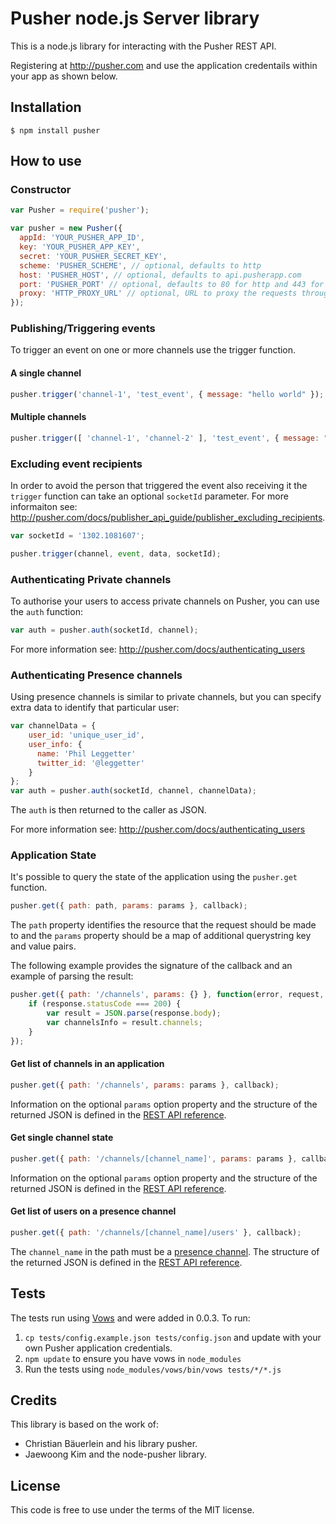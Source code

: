 # Pusher node.js Server library

This is a node.js library for interacting with the Pusher REST API.

Registering at <http://pusher.com> and use the application credentails within your app as shown below.

## Installation
```
$ npm install pusher
```

## How to use

### Constructor

```javascript
var Pusher = require('pusher');

var pusher = new Pusher({
  appId: 'YOUR_PUSHER_APP_ID',
  key: 'YOUR_PUSHER_APP_KEY',
  secret: 'YOUR_PUSHER_SECRET_KEY',
  scheme: 'PUSHER_SCHEME', // optional, defaults to http
  host: 'PUSHER_HOST', // optional, defaults to api.pusherapp.com
  port: 'PUSHER_PORT' // optional, defaults to 80 for http and 443 for https
  proxy: 'HTTP_PROXY_URL' // optional, URL to proxy the requests through
});
```

### Publishing/Triggering events

To trigger an event on one or more channels use the trigger function.

#### A single channel

```javascript
pusher.trigger('channel-1', 'test_event', { message: "hello world" });
```

#### Multiple channels

```javascript
pusher.trigger([ 'channel-1', 'channel-2' ], 'test_event', { message: "hello world" });
```

### Excluding event recipients

In order to avoid the person that triggered the event also receiving it the `trigger` function can take an optional `socketId` parameter. For more informaiton see: <http://pusher.com/docs/publisher_api_guide/publisher_excluding_recipients>.

```javascript
var socketId = '1302.1081607';

pusher.trigger(channel, event, data, socketId);
```

### Authenticating Private channels

To authorise your users to access private channels on Pusher, you can use the `auth` function:

```javascript
var auth = pusher.auth(socketId, channel);
```

For more information see: <http://pusher.com/docs/authenticating_users>

### Authenticating Presence channels

Using presence channels is similar to private channels, but you can specify extra data to identify that particular user:

```javascript
var channelData = {
	user_id: 'unique_user_id',
	user_info: {
	  name: 'Phil Leggetter'
	  twitter_id: '@leggetter'
	}
};
var auth = pusher.auth(socketId, channel, channelData);
```

The `auth` is then returned to the caller as JSON.

For more information see: <http://pusher.com/docs/authenticating_users>

### Application State

It's possible to query the state of the application using the `pusher.get` function.
```javascript
pusher.get({ path: path, params: params }, callback);
```
The `path` property identifies the resource that the request should be made to and the `params` property should be a map of additional querystring key and value pairs.

The following example provides the signature of the callback and an example of parsing the result:
```javascript
pusher.get({ path: '/channels', params: {} }, function(error, request, response) {
	if (response.statusCode === 200) {
		var result = JSON.parse(response.body);
		var channelsInfo = result.channels;
	}
});
```

#### Get list of channels in an application
```javascript
pusher.get({ path: '/channels', params: params }, callback);
```

Information on the optional `params` option property and the structure of the returned JSON is defined in the [REST API reference](http://pusher.com/docs/rest_api#method-get-channels).

#### Get single channel state
```javascript
pusher.get({ path: '/channels/[channel_name]', params: params }, callback);
```

Information on the optional `params` option property and the structure of the returned JSON is defined in the [REST API reference](http://pusher.com/docs/rest_api#method-get-channel).

#### Get list of users on a presence channel
```javascript
pusher.get({ path: '/channels/[channel_name]/users' }, callback);
```

The `channel_name` in the path must be a [presence channel](http://pusher.com/docs/presence). The structure of the returned JSON is defined in the [REST API reference](http://pusher.com/docs/rest_api#method-get-users).

## Tests

The tests run using [Vows](http://vowsjs.org/) and were added in 0.0.3. To run:

1. `cp tests/config.example.json tests/config.json` and update with your own Pusher application credentials.
2. `npm update` to ensure you have vows in `node_modules`
3. Run the tests using `node_modules/vows/bin/vows tests/*/*.js`

## Credits

This library is based on the work of:
* Christian Bäuerlein and his library pusher.
* Jaewoong Kim and the node-pusher library.

## License

This code is free to use under the terms of the MIT license.
